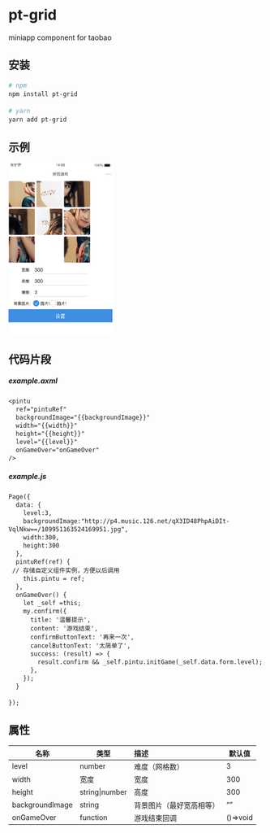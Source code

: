 # pt-grid

miniapp component for taobao

## 安装

```sh
# npm
npm install pt-grid

# yarn
yarn add pt-grid
```

## 示例

<img src="./screenshot.png" alt="screenshot" style="zoom:33%;" />

## 代码片段

##### example.axml

```vue
<pintu
  ref="pintuRef"
  backgroundImage="{{backgroundImage}}"
  width="{{width}}"
  height="{{height}}"
  level="{{level}}"
  onGameOver="onGameOver"
/>
```

##### example.js

```JS
Page({
  data: {
    level:3,
    backgroundImage:"http://p4.music.126.net/qX3ID48PhpAiDIt-VqlNkw==/109951163524169951.jpg",
    width:300,
    height:300
  },
  pintuRef(ref) {
 // 存储自定义组件实例，方便以后调用
    this.pintu = ref;
  },
  onGameOver() {
    let _self =this;
    my.confirm({
      title: '温馨提示',
      content: '游戏结束',
      confirmButtonText: '再来一次',
      cancelButtonText: '太简单了',
      success: (result) => {
        result.confirm && _self.pintu.initGame(_self.data.form.level);
      },
    });
  }

});

```

## 属性

| 名称            | 类型           | 描述                     | 默认值   |
| --------------- | -------------- | :----------------------- | -------- |
| level           | number         | 难度（网格数）           | 3        |
| width           | 宽度           | 宽度                     | 300      |
| height          | string\|number | 高度                     | 300      |
| backgroundImage | string         | 背景图片（最好宽高相等） | “”       |
| onGameOver      | function       | 游戏结束回调             | ()=>void |
